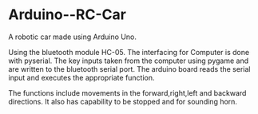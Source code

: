 # Arduino--RC-Car
A robotic car made using Arduino Uno.

Using the bluetooth module HC-05.
The interfacing for Computer is done with pyserial. The key inputs taken from the computer using pygame and are written to the bluetooth serial port. The arduino board reads the serial input and executes the appropriate function.

The functions include movements in the forward,right,left and backward directions. It also has capability to be stopped and for sounding horn.
